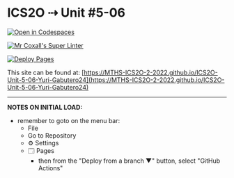 # ICS2O ⇢ Unit #5-06

[![Open in Codespaces](https://classroom.github.com/assets/launch-codespace-7f7980b617ed060a017424585567c406b6ee15c891e84e1186181d67ecf80aa0.svg)](https://classroom.github.com/open-in-codespaces?assignment_repo_id=11100403)

[![Mr Coxall's Super Linter](https://github.com/MTHS-ICS2O-2-2022/ICS2O-Unit-5-06-Yuri-Gabutero24/workflows/Mr%20Coxall's%20Super%20Linter/badge.svg)](https://github.com/MTHS-ICS2O-2-2022/ICS2O-Unit-5-06-Yuri-Gabutero24/actions)

[![Deploy Pages](https://github.com/MTHS-ICS2O-2-2022/ICS2O-Unit-5-06-Yuri-Gabutero24/workflows/Deploy%20Pages/badge.svg)](https://github.com/MTHS-ICS2O-2-2022/ICS2O-Unit-5-06-Yuri-Gabutero24/actions)

This site can be found at: [https://MTHS-ICS2O-2-2022.github.io/ICS2O-Unit-5-06-Yuri-Gabutero24](https://MTHS-ICS2O-2-2022.github.io/ICS2O-Unit-5-06-Yuri-Gabutero24)

---

**NOTES ON INITIAL LOAD:**
- remember to goto on the menu bar:
  - File
  - Go to Repository
  - ⚙ Settings
  - 🗔 Pages
    - then from the "Deploy from a branch ▼" button, select "GitHub Actions"
